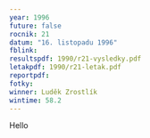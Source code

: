 ```yaml
---
year: 1996
future: false
rocnik: 21
datum: "16. listopadu 1996"
fblink: 
resultspdf: 1990/r21-vysledky.pdf
letakpdf: 1990/r21-letak.pdf
reportpdf: 
fotky: 
winner: Luděk Zrostlík
wintime: 58.2
---
```

Hello